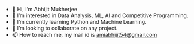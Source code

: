 - 👋 Hi, I’m Abhijit Mukherjee
- 👀 I’m interested in Data Analysis, ML, AI and Competitive Programming.
- 🌱 I’m currently learning Python and Machine Learning.
- 💞️ I’m looking to collaborate on any project.
- 📫 How to reach me, my mail id is amiabhijit54@gmail.com

<!---
Francis070/Francis070 is a ✨ special ✨ repository because its `README.md` (this file) appears on your GitHub profile.
You can click the Preview link to take a look at your changes.
--->
